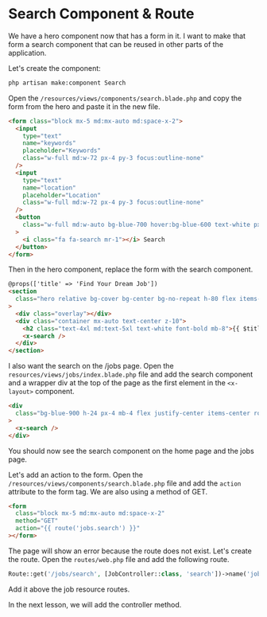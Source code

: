 # Search Component & Route

We have a hero component now that has a form in it. I want to make that form a search component that can be reused in other parts of the application. 

Let's create the component:

```bash
php artisan make:component Search
```

Open the `/resources/views/components/search.blade.php` and copy the form from the hero and paste it in the new file.

```html
<form class="block mx-5 md:mx-auto md:space-x-2">
  <input
    type="text"
    name="keywords"
    placeholder="Keywords"
    class="w-full md:w-72 px-4 py-3 focus:outline-none"
  />
  <input
    type="text"
    name="location"
    placeholder="Location"
    class="w-full md:w-72 px-4 py-3 focus:outline-none"
  />
  <button
    class="w-full md:w-auto bg-blue-700 hover:bg-blue-600 text-white px-4 py-3 focus:outline-none"
  >
    <i class="fa fa-search mr-1"></i> Search
  </button>
</form>
```

Then in the hero component, replace the form with the search component.

```html
@props(['title' => 'Find Your Dream Job'])
<section
  class="hero relative bg-cover bg-center bg-no-repeat h-80 flex items-center "
>
  <div class="overlay"></div>
  <div class="container mx-auto text-center z-10">
    <h2 class="text-4xl md:text-5xl text-white font-bold mb-8">{{ $title }}</h2>
    <x-search />
  </div>
</section>
```

I also want the search on the /jobs page. Open the `resources/views/jobs/index.blade.php` file and add the search component and a wrapper div at the top of the page as the first element in the `<x-layout>` component.

```html
<div
  class="bg-blue-900 h-24 px-4 mb-4 flex justify-center items-center rounded"
>
  <x-search />
</div>
```

You should now see the search component on the home page and the jobs page. 

Let's add an action to the form. Open the `/resources/views/components/search.blade.php` file and add the `action` attribute to the form tag. We are also using a method of GET.

```html
<form
  class="block mx-5 md:mx-auto md:space-x-2"
  method="GET"
  action="{{ route('jobs.search') }}"
></form>
```

The page will show an error because the route does not exist. Let's create the route. Open the `routes/web.php` file and add the following route.

```php
Route::get('/jobs/search', [JobController::class, 'search'])->name('jobs.search');
```

Add it above the job resource routes.

In the next lesson, we will add the controller method.
